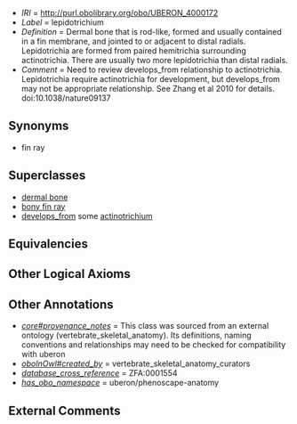  * *IRI* = http://purl.obolibrary.org/obo/UBERON_4000172
 * *Label* = lepidotrichium
 * *Definition* = Dermal bone that is rod-like, formed and usually contained in a fin membrane, and jointed to or adjacent to distal radials. Lepidotrichia are formed from paired hemitrichia surrounding actinotrichia. There are usually two more lepidotrichia than distal radials.
 * *Comment* = Need to review develops_from relationship to actinotrichia. Lepidotrichia require actinotrichia for development, but develops_from may not be appropriate relationship.  See Zhang et al 2010 for details.  doi:10.1038/nature09137

## Synonyms

 * fin ray

## Superclasses

 * [dermal bone](../../UBERON/07/UBERON_0008907.md)
 * [bony fin ray](../../UBERON/37/UBERON_4300037.md)
 * [develops_from](../../RO/02/RO_0002202.md) some [actinotrichium](../../UBERON/89/UBERON_2000089.md)

## Equivalencies


## Other Logical Axioms


## Other Annotations

 * *[core#provenance_notes](../../core#provenance/es/core#provenance_notes.md)* = This class was sourced from an external ontology (vertebrate_skeletal_anatomy). Its definitions, naming conventions and relationships may need to be checked for compatibility with uberon
 * *[oboInOwl#created_by](../../oboInOwl#created/by/oboInOwl#created_by.md)* = vertebrate_skeletal_anatomy_curators
 * *[database_cross_reference](../../ef/oboInOwl#hasDbXref.md)* = ZFA:0001554
 * *[has_obo_namespace](../../ce/oboInOwl#hasOBONamespace.md)* = uberon/phenoscape-anatomy

## External Comments

